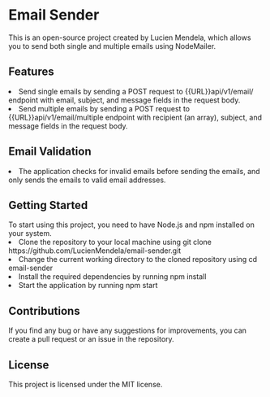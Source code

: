 <h1>Email Sender</h1>
This is an open-source project created by Lucien Mendela, which allows you to send both single and multiple emails using NodeMailer.

<h2>Features</h2>
<li>Send single emails by sending a POST request to {{URL}}api/v1/email/ endpoint with email, subject, and message fields in the request body.</li>
<li>Send multiple emails by sending a POST request to {{URL}}api/v1/email/multiple endpoint with recipient (an array), subject, and message fields in the request body.
</li>
<h2>Email Validation</h2>
<li>The application checks for invalid emails before sending the emails, and only sends the emails to valid email addresses.
</li>
<h2>Getting Started</h2>
To start using this project, you need to have Node.js and npm installed on your system.

<li>Clone the repository to your local machine using git clone https://github.com/LucienMendela/email-sender.git</li>
<li>Change the current working directory to the cloned repository using cd email-sender</li>
<li>Install the required dependencies by running npm install</li>
<li>Start the application by running npm start</li>

<h2>Contributions</h2>
If you find any bug or have any suggestions for improvements, you can create a pull request or an issue in the repository.

<h2>License</h2>
This project is licensed under the MIT license.

